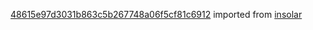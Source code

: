 [48615e97d3031b863c5b267748a06f5cf81c6912](https://github.com/insolar/insolar/commit/48615e97d3031b863c5b267748a06f5cf81c6912) imported from [insolar](https://github.com/insolar/insolar)
